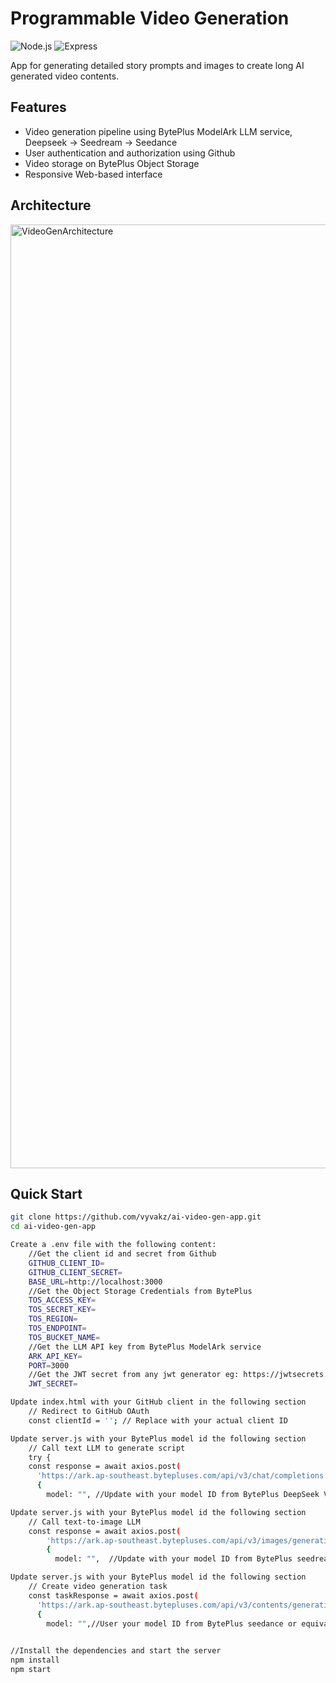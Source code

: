 # Programmable Video Generation 

![Node.js](https://img.shields.io/badge/Node.js-18.x-green)
![Express](https://img.shields.io/badge/Express-4.x-lightgrey)

App for generating detailed story prompts and images to create long AI generated video contents.

## Features
- Video generation pipeline using BytePlus ModelArk LLM service, Deepseek -> Seedream -> Seedance 
- User authentication and authorization using Github
- Video storage on BytePlus Object Storage
- Responsive Web-based interface

## Architecture 
<img width="3840" height="1510" alt="VideoGenArchitecture" src="https://github.com/user-attachments/assets/511474fd-d5b0-499a-8c5f-95c2bf7246ef" />


## Quick Start

```bash
git clone https://github.com/vyvakz/ai-video-gen-app.git
cd ai-video-gen-app

Create a .env file with the following content:
    //Get the client id and secret from Github
    GITHUB_CLIENT_ID=
    GITHUB_CLIENT_SECRET=
    BASE_URL=http://localhost:3000
    //Get the Object Storage Credentials from BytePlus
    TOS_ACCESS_KEY=
    TOS_SECRET_KEY=
    TOS_REGION=
    TOS_ENDPOINT=
    TOS_BUCKET_NAME=
    //Get the LLM API key from BytePlus ModelArk service
    ARK_API_KEY=
    PORT=3000
    //Get the JWT secret from any jwt generator eg: https://jwtsecrets.com/
    JWT_SECRET=

Update index.html with your GitHub client in the following section
    // Redirect to GitHub OAuth
    const clientId = ''; // Replace with your actual client ID

Update server.js with your BytePlus model id the following section
    // Call text LLM to generate script
    try {
    const response = await axios.post(
      'https://ark.ap-southeast.bytepluses.com/api/v3/chat/completions',
      {
        model: "", //Update with your model ID from BytePlus DeepSeek V3 or equivalent

Update server.js with your BytePlus model id the following section  
    // Call text-to-image LLM
    const response = await axios.post(
        'https://ark.ap-southeast.bytepluses.com/api/v3/images/generations',
        {
          model: "",  //Update with your model ID from BytePlus seedream or equivalent

Update server.js with your BytePlus model id the following section
    // Create video generation task
    const taskResponse = await axios.post(
      'https://ark.ap-southeast.bytepluses.com/api/v3/contents/generations/tasks',
      {
        model: "",//User your model ID from BytePlus seedance or equivalent
                 

//Install the dependencies and start the server
npm install
npm start
